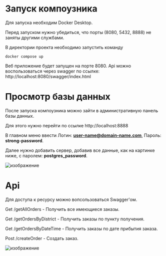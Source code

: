 # Запуск компоузника
Для запуска необходим Docker Desktop.

Перед запуском нужно убедиться, что порты (8080, 5432, 8888) не заняты другими службами. 

В директории проекта необходимо запустить команду 

``` docker compose up ```

Веб приложение будет запущен на порте 8080.
Api можно воспользоваться через swagger по ссылке: http://localhost:8080/swagger/index.html

# Просмотр базы данных
После запуска компоузника можно зайти в административную панель базы данных.

Для этого нужно перейти по ссылке http://localhost:8888

В главном меню ввести Логин: **user-name@domain-name.com**, Пароль: **strong-password**.

Далее нужно добавить сервер, добавив все данные, как на картинке ниже, с паролем: **postgres_password**.

![изображение](https://github.com/user-attachments/assets/211d943e-18ba-4a2a-859b-3770f55f351d)

# Api 
Для доступа к ресурсу можно вопсользоваться Swagger'ом.

Get /getAllOrders - Получить все имеющиеся заказы.

Get /getOrdersByDistrict - Получить заказы по пункту получения.

Get /getOrdersByDateTime - Получить заказы по дате прибытия заказа. 

Post /createOrder - Создать заказ. 

![изображение](https://github.com/user-attachments/assets/73a8c07d-f18b-436c-b911-31db50021db4)

